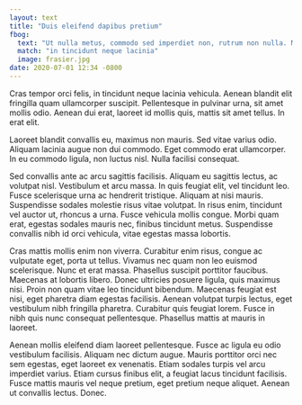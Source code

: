 ```yaml
---
layout: text
title: "Duis eleifend dapibus pretium"
fbog:
  text: "Ut nulla metus, commodo sed imperdiet non, rutrum non nulla. Maecenas at mi non justo fermentum scelerisque"
  match: "in tincidunt neque lacinia"
  image: frasier.jpg
date: 2020-07-01 12:34 -0800
---
```

Cras tempor orci felis, in tincidunt neque lacinia vehicula. Aenean blandit elit fringilla quam ullamcorper suscipit. Pellentesque in pulvinar urna, sit amet mollis odio. Aenean dui erat, laoreet id mollis quis, mattis sit amet tellus. In erat elit.

Laoreet blandit convallis eu, maximus non mauris. Sed vitae varius odio. Aliquam lacinia augue non dui commodo. Eget commodo erat ullamcorper. In eu commodo ligula, non luctus nisl. Nulla facilisi consequat.

Sed convallis ante ac arcu sagittis facilisis. Aliquam eu sagittis lectus, ac volutpat nisl. Vestibulum et arcu massa. In quis feugiat elit, vel tincidunt leo. Fusce scelerisque urna ac hendrerit tristique. Aliquam at nisi mauris. Suspendisse sodales molestie risus vitae volutpat. In risus enim, tincidunt vel auctor ut, rhoncus a urna. Fusce vehicula mollis congue. Morbi quam erat, egestas sodales mauris nec, finibus tincidunt metus. Suspendisse convallis nibh id orci vehicula, vitae egestas massa lobortis.

Cras mattis mollis enim non viverra. Curabitur enim risus, congue ac vulputate eget, porta ut tellus. Vivamus nec quam non leo euismod scelerisque. Nunc et erat massa. Phasellus suscipit porttitor faucibus. Maecenas at lobortis libero. Donec ultricies posuere ligula, quis maximus nisi. Proin non quam vitae leo tincidunt bibendum. Maecenas feugiat est nisi, eget pharetra diam egestas facilisis. Aenean volutpat turpis lectus, eget vestibulum nibh fringilla pharetra. Curabitur quis feugiat lorem. Fusce in nibh quis nunc consequat pellentesque. Phasellus mattis at mauris in laoreet.

Aenean mollis eleifend diam laoreet pellentesque. Fusce ac ligula eu odio vestibulum facilisis. Aliquam nec dictum augue. Mauris porttitor orci nec sem egestas, eget laoreet ex venenatis. Etiam sodales turpis vel arcu imperdiet varius. Etiam cursus finibus elit, a feugiat lacus tincidunt facilisis. Fusce mattis mauris vel neque pretium, eget pretium neque aliquet. Aenean ut convallis lectus. Donec.
